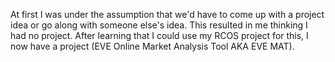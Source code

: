 At first I was under the assumption that we'd have to come up with a project idea or go along with someone else's idea. This resulted in me thinking I had no project. After learning that I could use my RCOS project for this, I now have a project (EVE Online Market Analysis Tool AKA EVE MAT).